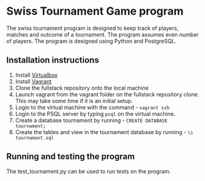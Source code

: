 # Swiss Tournament Game program

The swiss tournament program is designed to keep track of players, matches and outcome of a tournament. The program assumes even number of players. 
The program is designed using Python and PostgreSQL.

## Installation instructions

1. Install [Virtualbox](https://www.virtualbox.org/)
2. Install [Vagrant](https://www.vagrantup.com/)
3. Clone the fullstack repository onto the local machine
4. Launch vagrant from the vagrant folder on the fullstack repository clone. This may take some time if it is an initial setup.
5. Login to the virtual machine with the command - `vagrant ssh`
6. Login to the PSQL server by typing `psql` on the virtual machine.
7. Create a database tournament by running - `CREATE DATABASE tournament;`
8. Create the tables and view in the tournament database by running - `\i tournament.sql`

## Running and testing the program

The test_tournament.py can be used to run tests on the program.
